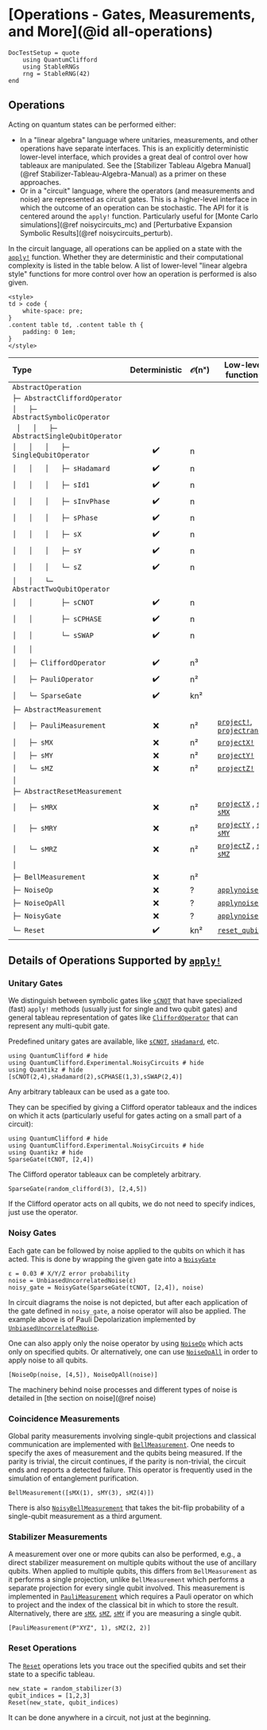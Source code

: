 # [Operations - Gates, Measurements, and More](@id all-operations)

```@meta
DocTestSetup = quote
    using QuantumClifford
    using StableRNGs
    rng = StableRNG(42)
end
```

## Operations

Acting on quantum states can be performed either:

- In a "linear algebra" language where unitaries, measurements, and other operations have separate interfaces. This is an explicitly deterministic lower-level interface, which provides a great deal of control over how tableaux are manipulated. See the [Stabilizer Tableau Algebra Manual](@ref Stabilizer-Tableau-Algebra-Manual) as a primer on these approaches.
- Or in a "circuit" language, where the operators (and measurements and noise) are represented as circuit gates. This is a higher-level interface in which the outcome of an operation can be stochastic. The API for it is centered around the `apply!` function. Particularly useful for [Monte Carlo simulations](@ref noisycircuits_mc) and [Perturbative Expansion Symbolic Results](@ref noisycircuits_perturb).

In the circuit language, all operations can be applied on a state with the [`apply!`](@ref) function. Whether they are deterministic and their computational complexity is listed in the table below. A list of lower-level "linear algebra style" functions for more control over how an operation is performed is also given.

```@raw html
<style>
td > code {
    white-space: pre;
}
.content table td, .content table th {
	padding: 0 1em;
}
</style>
```

| Type | Deterministic | 𝒪(nˣ) | Low-level functions 
|:--|:-:|---|---|
|`AbstractOperation                      `|  |   |                        |
|` ├─ AbstractCliffordOperator           `|  |   |                        |
|` │   ├─ AbstractSymbolicOperator       `|  |   |                        |
|` │   │   ├─ AbstractSingleQubitOperator`|  |   |                        |
|` │   │   │   ├─ SingleQubitOperator    `|✔️ | n |                        |
|` │   │   │   ├─ sHadamard              `|✔️ | n |                        |
|` │   │   │   ├─ sId1                   `|✔️ | n |                        |
|` │   │   │   ├─ sInvPhase              `|✔️ | n |                        |
|` │   │   │   ├─ sPhase                 `|✔️ | n |                        |
|` │   │   │   ├─ sX                     `|✔️ | n |                        |
|` │   │   │   ├─ sY                     `|✔️ | n |                        |
|` │   │   │   └─ sZ                     `|✔️ | n |                        |
|` │   │   └─ AbstractTwoQubitOperator   `|  |   |                        |
|` │   │       ├─ sCNOT                  `|✔️ | n |                        |
|` │   │       ├─ sCPHASE                `|✔️ | n |                        |
|` │   │       └─ sSWAP                  `|✔️ | n |                        |
|` │   │                                 `|  |   |                        |
|` │   ├─ CliffordOperator               `|✔️ | n³|                        |
|` │   ├─ PauliOperator                  `|✔️ | n²|                        |
|` │   └─ SparseGate                     `|✔️ |kn²|                        |
|` ├─ AbstractMeasurement                `|  |   |                        |
|` │   ├─ PauliMeasurement               `|❌ | n²| [`project!`](@ref), [`projectrand!`](@ref) |
|` │   ├─ sMX                            `|❌ | n²| [`projectX!`](@ref)    |
|` │   ├─ sMY                            `|❌ | n²| [`projectY!`](@ref)    |
|` │   └─ sMZ                            `|❌ | n²| [`projectZ!`](@ref)    |
|` │                                     `|  |   |                        |
|` ├─ AbstractResetMeasurement           `|  |   |                        |
|` │   ├─ sMRX                           `|❌ | n²| [`projectX`](@ref) , [`sZ`](@ref) , [`sMX`](@ref)                     |
|` │   ├─ sMRY                           `|❌ | n²| [`projectY`](@ref) , [`sZ`](@ref) , [`sMY`](@ref)                     |
|` │   └─ sMRZ                           `|❌ | n²| [`projectZ`](@ref) , [`sX`](@ref) , [`sMZ`](@ref)                  |
|` │                                     `|  |   |                        |
|` ├─ BellMeasurement                    `|❌ | n²|                        |
|` ├─ NoiseOp                            `|❌ |  ?| [`applynoise!`](@ref)  |
|` ├─ NoiseOpAll                         `|❌ |  ?| [`applynoise!`](@ref)  |
|` ├─ NoisyGate                          `|❌ |  ?| [`applynoise!`](@ref)  |
|` └─ Reset                              `|✔️ |kn²| [`reset_qubits!`](@ref)|

## Details of Operations Supported by [`apply!`](@ref)

### Unitary Gates

We distinguish between symbolic gates like [`sCNOT`](@ref) that have specialized (fast) `apply!` methods (usually just for single and two qubit gates) and general tableau representation of gates like [`CliffordOperator`](@ref) that can represent any multi-qubit gate.

Predefined unitary gates are available, like [`sCNOT`](@ref), [`sHadamard`](@ref), etc.

```@example 1
using QuantumClifford # hide
using QuantumClifford.Experimental.NoisyCircuits # hide
using Quantikz # hide
[sCNOT(2,4),sHadamard(2),sCPHASE(1,3),sSWAP(2,4)]
```

Any arbitrary tableaux can be used as a gate too. 

They can be specified by giving a Clifford operator tableaux and the indices on which it acts
(particularly useful for gates acting on a small part of a circuit):

```@example 1
using QuantumClifford # hide
using QuantumClifford.Experimental.NoisyCircuits # hide
using Quantikz # hide
SparseGate(tCNOT, [2,4])
```

The Clifford operator tableaux can be completely arbitrary.
```@example 1
SparseGate(random_clifford(3), [2,4,5])
```

If the Clifford operator acts on all qubits, we do not need to specify indices, just use the operator.

### Noisy Gates

Each gate can be followed by noise applied to the qubits on which it has acted.
This is done by wrapping the given gate into a [`NoisyGate`](@ref)

```@example 1
ε = 0.03 # X/Y/Z error probability
noise = UnbiasedUncorrelatedNoise(ε)
noisy_gate = NoisyGate(SparseGate(tCNOT, [2,4]), noise)
```

In circuit diagrams the noise is not depicted, but after each application of the gate defined in `noisy_gate`, a noise operator will also be applied. The example above is of Pauli Depolarization implemented by [`UnbiasedUncorrelatedNoise`](@ref).

One can also apply only the noise operator by using [`NoiseOp`](@ref) which acts only on specified qubits. Or alternatively, one can use [`NoiseOpAll`](@ref) in order to apply noise to all qubits.

```@example 1
[NoiseOp(noise, [4,5]), NoiseOpAll(noise)]
```

The machinery behind noise processes and different types of noise is detailed in [the section on noise](@ref noise)

### Coincidence Measurements

Global parity measurements involving single-qubit projections and classical communication are implemented with [`BellMeasurement`](@ref). One needs to specify the axes of measurement and the qubits being measured. If the parity is trivial, the circuit continues, if the parity is non-trivial, the circuit ends and reports a detected failure.
This operator is frequently used in the simulation of entanglement purification.

```@example 1
BellMeasurement([sMX(1), sMY(3), sMZ(4)])
```

There is also [`NoisyBellMeasurement`](@ref) that takes the bit-flip probability of a single-qubit measurement as a third argument.

### Stabilizer Measurements

A measurement over one or more qubits can also be performed, e.g., a direct stabilizer measurement on multiple qubits without the use of ancillary qubits. When applied to multiple qubits, this differs from `BellMeasurement` as it performs a single projection, unlike `BellMeasurement` which performs a separate projection for every single qubit involved. This measurement is implemented in [`PauliMeasurement`](@ref) which requires a Pauli operator on which to project and the index of the classical bit in which to store the result. Alternatively, there are [`sMX`](@ref), [`sMZ`](@ref), [`sMY`](@ref) if you are measuring a single qubit.

```@example 1
[PauliMeasurement(P"XYZ", 1), sMZ(2, 2)]
```

### Reset Operations

The [`Reset`](@ref) operations lets you trace out the specified qubits and set their state to a specific tableau.

```@example 1
new_state = random_stabilizer(3)
qubit_indices = [1,2,3]
Reset(new_state, qubit_indices)
```

It can be done anywhere in a circuit, not just at the beginning.